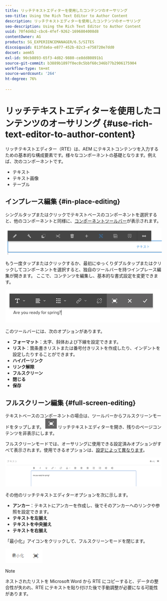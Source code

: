 ```yaml
---
title: リッチテキストエディターを使用したコンテンツのオーサリング
seo-title: Using the Rich Text Editor to Author Content
description: リッチテキストエディターを使用したコンテンツのオーサリング
seo-description: Using the Rich Text Editor to Author Content
uuid: 70f4d4b2-cbc6-4fef-9262-1696804008d8
contentOwner: AG
products: SG_EXPERIENCEMANAGER/6.5/SITES
discoiquuid: 813fda6a-e877-452b-82c3-e758720e7dd0
docset: aem65
exl-id: 90cb8893-65f3-4d82-9880-ce8dd80891b1
source-git-commit: b3889b1897f0ec0c5bbf60c346b77b2906175904
workflow-type: tm+mt
source-wordcount: '264'
ht-degree: 76%

---
```


# リッチテキストエディターを使用したコンテンツのオーサリング {#use-rich-text-editor-to-author-content}

リッチテキストエディター（RTE）は、AEM にテキストコンテンツを入力するための基本的な構成要素です。様々なコンポーネントの基礎となります。例えば、次のコンポーネントです。

* テキスト
* テキスト画像
* テーブル

## インプレース編集 {#in-place-editing}

シングルタップまたはクリックでテキストベースのコンポーネントを選択すると、他のコンポーネントと同様に、[コンポーネントツールバー](/help/sites-authoring/editing-content.md#edit-configure-copy-cut-delete-paste)が表示されます。

![screen_shot_2018-03-21at163054](assets/screen_shot_2018-03-21at163054.png)

もう一度タップまたはクリックするか、最初にゆっくりダブルタップまたはクリックしてコンポーネントを選択すると、独自のツールバーを持つインプレース編集が開きます。 ここで、コンテンツを編集し、基本的な書式設定を変更できます。

![screen_shot_2018-03-21at163214](assets/screen_shot_2018-03-21at163214.png)

このツールバーには、次のオプションがあります。

* **フォーマット**：太字、斜体および下線を設定できます。
* **リスト**：箇条書きリストまたは番号付きリストを作成したり、インデントを設定したりすることができます。
* **ハイパーリンク**
* **リンク解除**
* **フルスクリーン**
* **閉じる**
* **保存**

## フルスクリーン編集 {#full-screen-editing}

テキストベースのコンポーネントの場合は、ツールバーからフルスクリーンモードをタップします。 ![フルスクリーン編集モード](do-not-localize/screen_shot_2018-03-21at163236.png) リッチテキストエディターを開き、残りのページコンテンツを非表示にします。

フルスクリーンモードでは、オーサリングに使用できる設定済みオプションがすべて表示されます。使用できるオプションは、[設定によって異なります](/help/sites-administering/rich-text-editor.md)。

![screen_shot_2018-03-21at163248](assets/screen_shot_2018-03-21at163248.png)

その他のリッチテキストエディターオプションを次に示します。

* **アンカー**：テキストにアンカーを作成し、後でそのアンカーへのリンクや参照を設定できます。
* **テキストを左揃え**
* **テキストを中央揃え**
* **テキストを右揃え**

「最小化」アイコンをクリックして、フルスクリーンモードを閉じます。

![screen_shot_2018-03-21at163323](assets/screen_shot_2018-03-21at163323.png)

>[!NOTE]
>
>ネストされたリストを Microsoft Word から RTE にコピーすると、データの整合性が失われ、RTE にテキストを貼り付けた後で手動調整が必要になる可能性があります。
